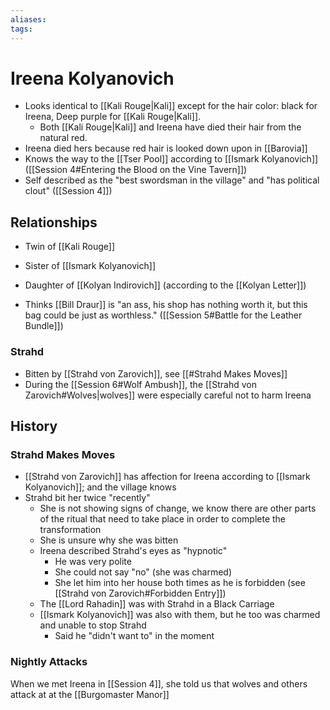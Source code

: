 ```yaml
---
aliases:
tags: 
---
```


# Ireena Kolyanovich

- Looks identical to [[Kali Rouge|Kali]] except for the hair color: black for Ireena, Deep purple for [[Kali Rouge|Kali]].  
	- Both [[Kali Rouge|Kali]] and Ireena have died their hair from the natural red.  
- Ireena died hers because red hair is looked down upon in [[Barovia]]
- Knows the way to the [[Tser Pool]] according to [[Ismark Kolyanovich]] ([[Session 4#Entering the Blood on the Vine Tavern]])
- Self described as the "best swordsman in the village" and "has political clout" ([[Session 4]])

## Relationships

- Twin of [[Kali Rouge]]
- Sister of [[Ismark Kolyanovich]]
- Daughter of [[Kolyan Indirovich]] (according to the [[Kolyan Letter]])

- Thinks [[Bill Draur]] is "an ass, his shop has nothing worth it, but this bag could be just as worthless." ([[Session 5#Battle for the Leather Bundle]])

### Strahd

- Bitten by [[Strahd von Zarovich]], see [[#Strahd Makes Moves]]
- During the [[Session 6#Wolf Ambush]], the [[Strahd von Zarovich#Wolves|wolves]] were especially careful not to harm Ireena

## History

### Strahd Makes Moves

- [[Strahd von Zarovich]] has affection for Ireena according to [[Ismark Kolyanovich]]; and the village knows
- Strahd bit her twice "recently"
	- She is not showing signs of change, we know there are other parts of the ritual that need to take place in order to complete the transformation
	- She is unsure why she was bitten 
	- Ireena described Strahd's eyes as "hypnotic"
		- He was very polite
		- She could not say "no" (she was charmed)
		- She let him into her house both times	as he is forbidden (see [[Strahd von Zarovich#Forbidden Entry]])
	- The [[Lord Rahadin]] was with Strahd in a Black Carriage
	- [[Ismark Kolyanovich]] was also with them, but he too was charmed and unable to stop Strahd
		- Said he "didn't want to" in the moment

### Nightly Attacks

When we met Ireena in [[Session 4]], she told us that wolves and others attack at at the [[Burgomaster Manor]]